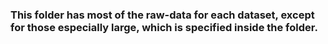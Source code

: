 ### This folder has most of the raw-data for each dataset, except for those especially large, which is specified inside the folder.
